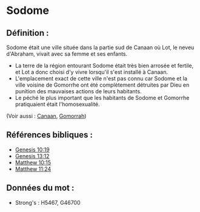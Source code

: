 # Sodome

## Définition :

Sodome était une ville située dans la partie sud de Canaan où Lot, le neveu d'Abraham, vivait avec sa femme et ses enfants.

* La terre de la région entourant Sodome était très bien arrosée et fertile, et Lot a donc choisi d'y vivre lorsqu'il s'est installé à Canaan.
* L'emplacement exact de cette ville n'est pas connu car Sodome et la ville voisine de Gomorrhe ont été complètement détruites par Dieu en punition des mauvaises actions de leurs habitants.
* Le péché le plus important que les habitants de Sodome et Gomorrhe pratiquaient était l'homosexualité.

(Voir aussi : [Canaan](../names/canaan.md), [Gomorrah](../names/gomorrah.md))

## Références bibliques :

* [Genesis 10:19](rc://en/tn/help/gen/10/19)
* [Genesis 13:12](rc://en/tn/help/gen/13/12)
* [Matthew 10:15](rc://en/tn/help/mat/10/15)
* [Matthew 11:24](rc://en/tn/help/mat/11/24)

## Données du mot :

* Strong's : H5467, G46700
